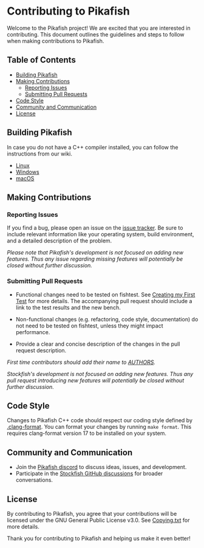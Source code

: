 # Contributing to Pikafish

Welcome to the Pikafish project! We are excited that you are interested in
contributing. This document outlines the guidelines and steps to follow when
making contributions to Pikafish.

## Table of Contents

- [Building Pikafish](#building-pikafish)
- [Making Contributions](#making-contributions)
  - [Reporting Issues](#reporting-issues)
  - [Submitting Pull Requests](#submitting-pull-requests)
- [Code Style](#code-style)
- [Community and Communication](#community-and-communication)
- [License](#license)

## Building Pikafish

In case you do not have a C++ compiler installed, you can follow the
instructions from our wiki.

- [Linux][linux-compiling-link]
- [Windows][windows-compiling-link]
- [macOS][macos-compiling-link]

## Making Contributions

### Reporting Issues

If you find a bug, please open an issue on the
[issue tracker][issue-tracker-link]. Be sure to include relevant information
like your operating system, build environment, and a detailed description of the
problem.

_Please note that Pikafish's development is not focused on adding new features.
Thus any issue regarding missing features will potentially be closed without
further discussion._

### Submitting Pull Requests

- Functional changes need to be tested on fishtest. See
  [Creating my First Test][creating-my-first-test] for more details.
  The accompanying pull request should include a link to the test results and
  the new bench.

- Non-functional changes (e.g. refactoring, code style, documentation) do not
  need to be tested on fishtest, unless they might impact performance.

- Provide a clear and concise description of the changes in the pull request
  description.

_First time contributors should add their name to [AUTHORS](../AUTHORS)._

_Stockfish's development is not focused on adding new features. Thus any pull
request introducing new features will potentially be closed without further
discussion._

## Code Style

Changes to Pikafish C++ code should respect our coding style defined by
[.clang-format](.clang-format). You can format your changes by running
`make format`. This requires clang-format version 17 to be installed on your system.

## Community and Communication

- Join the [Pikafish discord][discord-link] to discuss ideas, issues, and
  development.
- Participate in the [Stockfish GitHub discussions][discussions-link] for
  broader conversations.

## License

By contributing to Pikafish, you agree that your contributions will be licensed
under the GNU General Public License v3.0. See [Copying.txt][copying-link] for
more details.

Thank you for contributing to Pikafish and helping us make it even better!

[copying-link]: https://github.com/official-pikafish/Pikafish/blob/master/Copying.txt
[discord-link]: https://discord.com/invite/uSb3RXb7cY
[discussions-link]: https://github.com/official-pikafish/Pikafish/discussions/new
[creating-my-first-test]: https://github.com/glinscott/fishtest/wiki/Creating-my-first-test#create-your-test
[issue-tracker-link]: https://github.com/official-pikafish/Pikafish/issues
[linux-compiling-link]: https://github.com/official-pikafish/Pikafish/wiki/Compiling-from-source#linux
[windows-compiling-link]: https://github.com/official-pikafish/Pikafish/wiki/Compiling-from-source#windows
[macos-compiling-link]: https://github.com/official-pikafish/Pikafish/wiki/Compiling-from-source#macos
